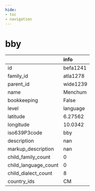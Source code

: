 ```yaml
---
hide:
- toc
- navigation
---
```

# bby
|                      | info     |
|:---------------------|:---------|
| id                   | befa1241 |
| family_id            | atla1278 |
| parent_id            | wide1239 |
| name                 | Menchum  |
| bookkeeping          | False    |
| level                | language |
| latitude             | 6.27562  |
| longitude            | 10.0342  |
| iso639P3code         | bby      |
| description          | nan      |
| markup_description   | nan      |
| child_family_count   | 0        |
| child_language_count | 0        |
| child_dialect_count  | 8        |
| country_ids          | CM       |